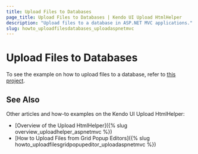 ```yaml
---
title: Upload Files to Databases
page_title: Upload Files to Databases | Kendo UI Upload HtmlHelper
description: "Upload files to a database in ASP.NET MVC applications."
slug: howto_uploadfilesdatabases_uploadaspnetmvc
---
```


# Upload Files to Databases

To see the example on how to upload files to a database, refer to [this project](http://www.telerik.com/support/code-library/uploading-files-to-a-database-a709c50f6296).

## See Also

Other articles and how-to examples on the Kendo UI Upload HtmlHelper:

* [Overview of the Upload HtmlHelper]({% slug overview_uploadhelper_aspnetmvc %})
* [How to Upload Files from Grid Popup Editors]({% slug howto_uploadfilesgridpopupeditor_uploadaspnetmvc %})
